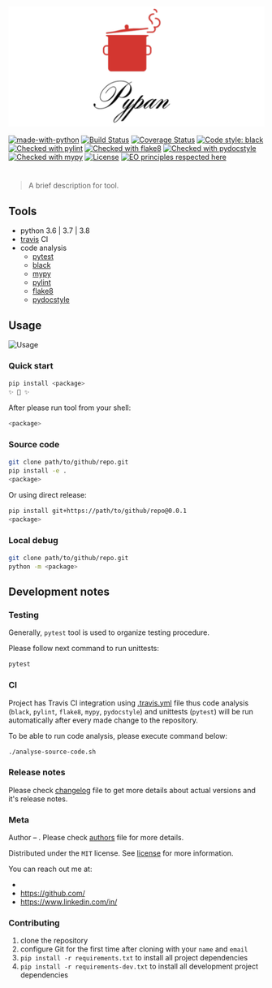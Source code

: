 ![Screenshot](icon.png)

[![made-with-python](https://img.shields.io/badge/Made%20with-Python-1f425f.svg)](https://www.python.org/)
[![Build Status](https://travis-ci.org/vyahello/<package>.svg?branch=master)](https://travis-ci.org/vyahello/<package>)
[![Coverage Status](https://coveralls.io/repos/github/vyahello/<package>/badge.svg?branch=master)](https://coveralls.io/github/vyahello/<package>?branch=master)
[![Code style: black](https://img.shields.io/badge/code%20style-black-000000.svg)](https://github.com/psf/black)
[![Checked with pylint](https://img.shields.io/badge/pylint-checked-blue)](https://www.pylint.org)
[![Checked with flake8](https://img.shields.io/badge/flake8-checked-blue)](http://flake8.pycqa.org/)
[![Checked with pydocstyle](https://img.shields.io/badge/pydocstyle-checked-yellowgreen)](http://www.pydocstyle.org/)
[![Checked with mypy](http://www.mypy-lang.org/static/mypy_badge.svg)](http://mypy-lang.org/)
[![License](https://img.shields.io/badge/license-MIT-green.svg)](LICENSE.md)
[![EO principles respected here](https://www.elegantobjects.org/badge.svg)](https://www.elegantobjects.org)

# <package>

> A brief description for **<package>** tool.

## Tools

- python 3.6 | 3.7 | 3.8
- [travis](https://travis-ci.org/) CI
- code analysis
  - [pytest](https://pypi.org/project/pytest/)
  - [black](https://black.readthedocs.io/en/stable/)
  - [mypy](http://mypy.readthedocs.io/en/latest)
  - [pylint](https://www.pylint.org/)
  - [flake8](http://flake8.pycqa.org/en/latest/)
  - [pydocstyle](https://github.com/PyCQA/pydocstyle)

## Usage

![Usage](usage.gif)

### Quick start

```bash
pip install <package>
✨ 🍰 ✨
```

After please run **<package>** tool from your shell:
```bash
<package>
```

### Source code

```bash
git clone path/to/github/repo.git
pip install -e .
<package>
```

Or using direct release:
```bash
pip install git+https://path/to/github/repo@0.0.1
<package>
```

### Local debug

```bash
git clone path/to/github/repo.git
python -m <package>
```

## Development notes

### Testing

Generally, `pytest` tool is used to organize testing procedure.

Please follow next command to run unittests:
```bash
pytest
```

### CI

Project has Travis CI integration using [.travis.yml](.travis.yml) file thus code analysis (`black`, `pylint`, `flake8`, `mypy`, `pydocstyle`) and unittests (`pytest`) will be run automatically after every made change to the repository.

To be able to run code analysis, please execute command below:
```bash
./analyse-source-code.sh
```
### Release notes

Please check [changelog](CHANGELOG.md) file to get more details about actual versions and it's release notes.

### Meta

Author – _<username>_. Please check [authors](AUTHORS.md) file for more details.

Distributed under the `MIT` license. See [license](LICENSE.md) for more information.

You can reach out me at:
* [<email>](<email>)
* [https://github.com/<username>](https://github.com/<username>)
* [https://www.linkedin.com/in/<username>](https://www.linkedin.com/in/<username>)

### Contributing
1. clone the repository
2. configure Git for the first time after cloning with your `name` and `email`
3. `pip install -r requirements.txt` to install all project dependencies
4. `pip install -r requirements-dev.txt` to install all development project dependencies

